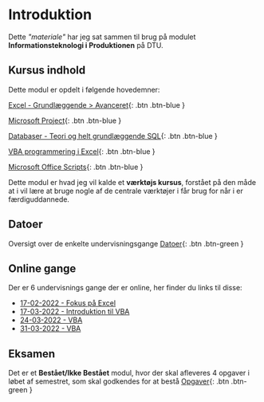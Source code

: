 # Introduktion

Dette *"materiale"* har jeg sat sammen til brug på modulet **Informationsteknologi i Produktionen** på DTU.

## Kursus indhold
Dette modul er opdelt i følgende hovedemner:

[Excel - Grundlæggende > Avanceret](./excel/README.md){: .btn .btn-blue }

[Microsoft Project](./microsoftproject/README.md){: .btn .btn-blue }

[Databaser - Teori og helt grundlæggende SQL](./databaser/README.md){: .btn .btn-blue }

[VBA programmering i Excel](./vba/README.md){: .btn .btn-blue }

[Microsoft Office Scripts](./officescripts/README.md){: .btn .btn-blue }

Dette modul er hvad jeg vil kalde et **værktøjs kursus**, forstået på den måde at i vil lære at bruge nogle af de centrale værktøjer i får brug for når i er færdiguddannede.

## Datoer
Oversigt over de enkelte undervisningsgange
<span class="fs-1">
[Datoer](./datoer/README.md){: .btn .btn-green }
</span>

## Online gange
Der er 6 undervisnings gange der er online, her finder du links til disse:

- [17-02-2022 - Fokus på Excel](./excel/online_17022022.md)
- [17-03-2022 - Introduktion til VBA](./vba/online_17032022.md)
- [24-03-2022 - VBA](./databaser/online_24032022.md)
- [31-03-2022 - VBA](./vba/online_31032022.md)

## Eksamen
Det er et **Bestået/Ikke Bestået** modul, hvor der skal afleveres 4 opgaver i løbet af semestret, som skal godkendes for at bestå
<span class="fs-1">
[Opgaver](./opgaver/README.md){: .btn .btn-green } 
</span>

